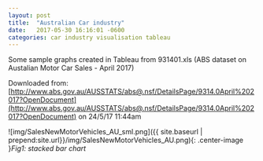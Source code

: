 ```yaml
---
layout: post
title:  "Australian Car industry"
date:   2017-05-30 16:16:01 -0600
categories: car industry visualisation tableau
---
```


Some sample graphs created in Tableau from 931401.xls (ABS dataset on Austalian Motor Car Sales - April 2017)

Downloaded from: [http://www.abs.gov.au/AUSSTATS/abs@.nsf/DetailsPage/9314.0April%202017?OpenDocument](http://www.abs.gov.au/AUSSTATS/abs@.nsf/DetailsPage/9314.0April%202017?OpenDocument)
on 24/5/17 11:44am

![img/SalesNewMotorVehicles_AU_sml.png]({{ site.baseurl | prepend:site.url}}/img/SalesNewMotorVehicles_AU.png){: .center-image }*Fig1: stacked bar chart*
